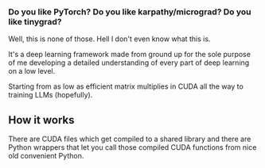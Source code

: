 ### Do you like PyTorch? Do you like karpathy/micrograd? Do you like tinygrad?
Well, this is none of those. Hell I don't even know what this is.

It's a deep learning framework made from ground up for the sole purpose of me developing a detailed understanding of every part of deep learning on a low level.

Starting from as low as efficient matrix multiplies in CUDA all the way to training LLMs (hopefully).

## How it works
There are CUDA files which get compiled to a shared library and there are Python wrappers that let you call those compiled CUDA functions from nice old convenient Python.